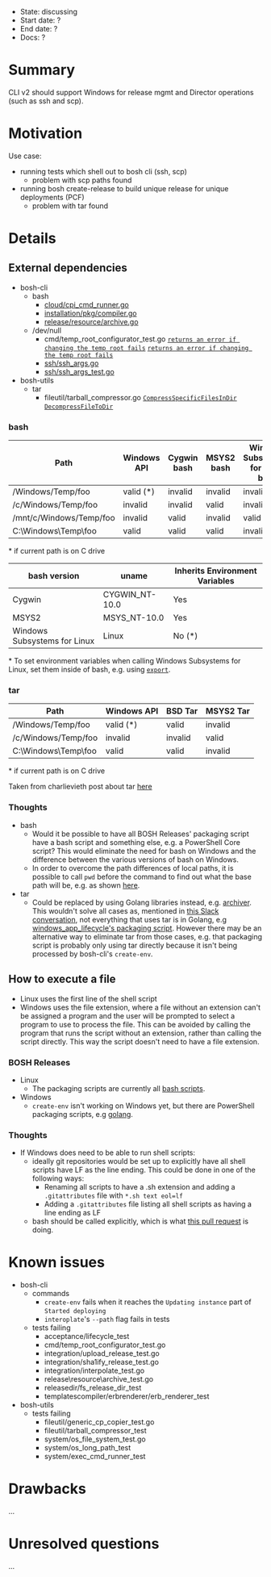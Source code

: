 - State: discussing
- Start date: ?
- End date: ?
- Docs: ?

# Summary

CLI v2 should support Windows for release mgmt and Director operations (such as ssh and scp).

# Motivation

Use case:

- running tests which shell out to bosh cli (ssh, scp)
  - problem with scp paths found
- running bosh create-release to build unique release for unique deployments (PCF)
  - problem with tar found

# Details

## External dependencies
- bosh-cli
  - bash
    - [cloud/cpi_cmd_runner.go](https://github.com/cloudfoundry/bosh-cli/blob/master/cloud/cpi_cmd_runner.go#L87)
    - [installation/pkg/compiler.go](https://github.com/cloudfoundry/bosh-cli/blob/master/installation/pkg/compiler.go#L95)
    - [release/resource/archive.go](https://github.com/cloudfoundry/bosh-cli/blob/master/release/resource/archive.go#L112)
  - /dev/null
    - cmd/temp_root_configurator_test.go [`returns an error if changing the temp root fails`](https://github.com/cloudfoundry/bosh-cli/blob/master/cmd/temp_root_configurator_test.go#L75) [`returns an error if changing the temp root fails`](https://github.com/cloudfoundry/bosh-cli/blob/master/cmd/temp_root_configurator_test.go#L94)
    - [ssh/ssh_args.go](https://github.com/cloudfoundry/bosh-cli/blob/master/ssh/ssh_args.go#L63)
    - [ssh/ssh_args_test.go](https://github.com/cloudfoundry/bosh-cli/blob/master/ssh/ssh_args_test.go)
- bosh-utils
  - tar
    - fileutil/tarball_compressor.go [`CompressSpecificFilesInDir`](https://github.com/cloudfoundry/bosh-utils/blob/master/fileutil/tarball_compressor.go#L40) [`DecompressFileToDir`](https://github.com/cloudfoundry/bosh-utils/blob/master/fileutil/tarball_compressor.go#L54)

### bash
Path | Windows API | Cygwin bash | MSYS2 bash | Windows Subsystems for Linux bash
-----|--------------|---------|--------|---------
/Windows/Temp/foo | valid (&ast;) | invalid | invalid | invalid
/c/Windows/Temp/foo | invalid | invalid | valid | invalid
/mnt/c/Windows/Temp/foo | invalid | valid | invalid | valid
C:\Windows\Temp\foo | valid | valid | valid | invalid

&ast; if current path is on C drive

bash version | uname | Inherits Environment Variables
-------------|-------|------------------------------
Cygwin | CYGWIN_NT-10.0 | Yes
MSYS2 | MSYS_NT-10.0 | Yes
Windows Subsystems for Linux | Linux | No (&ast;)

&ast; To set environment variables when calling Windows Subsystems for Linux, set them inside of bash, e.g. using [`export`](https://github.com/Fydon/bosh-cli/blob/feature/CompileOnWindows/installation/pkg/compiler.go#L106-L117).

### tar
Path | Windows API | BSD Tar | MSYS2 Tar
-----|--------------|---------|--------
/Windows/Temp/foo | valid (&ast;) | valid | invalid
/c/Windows/Temp/foo | invalid | invalid | valid
C:\Windows\Temp\foo | valid | valid | invalid

&ast; if current path is on C drive

Taken from charlievieth post about tar [here](https://github.com/cloudfoundry/bosh-utils/pull/11#issuecomment-280207185)

### Thoughts
- bash
  - Would it be possible to have all BOSH Releases' packaging script have a bash script and something else, e.g. a PowerShell Core script? This would eliminate the need for bash on Windows and the difference between the various versions of bash on Windows.
  - In order to overcome the path differences of local paths, it is possible to call `pwd` before the command to find out what the base path will be, e.g. as shown [here](https://github.com/cloudfoundry/bosh-cli/pull/322/files#diff-1dc86b4d50c5fba5d1433234d1a73c56R93).
- tar
  - Could be replaced by using Golang libraries instead, e.g. [archiver](https://github.com/cloudfoundry/archiver). This wouldn't solve all cases as, mentioned in [this Slack conversation](https://cloudfoundry.slack.com/archives/C02PW344Y/p1496928072290172), not everything that uses tar is in Golang, e.g [windows_app_lifecycle's packaging script](https://github.com/cloudfoundry/diego-release/blob/develop/packages/windows_app_lifecycle/packaging). However there may be an alternative way to eliminate tar from those cases, e.g. that packaging script is probably only using tar directly because it isn't being processed by bosh-cli's `create-env`.

## How to execute a file
- Linux uses the first line of the shell script
- Windows uses the file extension, where a file without an extension can't be assigned a program and the user will be prompted to select a program to use to process the file. This can be avoided by calling the program that runs the script without an extension, rather than calling the script directly. This way the script doesn't need to have a file extension.
### BOSH Releases
- Linux
  - The packaging scripts are currently all [bash scripts](https://github.com/cloudfoundry/bosh-cli/blob/master/installation/pkg/compiler.go#L95).
- Windows
  - `create-env` isn't working on Windows yet, but there are PowerShell packaging scripts, e.g [golang](https://github.com/bosh-packages/golang-release/blob/master/packages/golang-1.8-windows/packaging).
### Thoughts
- If Windows does need to be able to run shell scripts:
  - ideally git repositories would be set up to explicitly have all shell scripts have LF as the line ending. This could be done in one of the following ways:
    - Renaming all scripts to have a .sh extension and adding a `.gitattributes` file with `*.sh text eol=lf`
    - Adding a `.gitattributes` file listing all shell scripts as having a line ending as LF
  - bash should be called explicitly, which is what [this pull request](https://github.com/cloudfoundry/bosh-cli/pull/322) is doing.

# Known issues
- bosh-cli
  - commands
    - `create-env` fails when it reaches the `Updating instance` part of `Started deploying`
    - `interoplate`'s `--path` flag fails in tests
  - tests failing
    - acceptance/lifecycle_test
    - cmd/temp_root_configurator_test.go
    - integration/upload_release_test.go
    - integration/sha1ify_release_test.go
    - integration/interpolate_test.go
    - release\resource\archive_test.go
    - releasedir/fs_release_dir_test
    - templatescompiler/erbrenderer/erb_renderer_test
- bosh-utils
  - tests failing
    - fileutil/generic_cp_copier_test.go
    - fileutil/tarball_compressor_test
    - system/os_file_system_test.go
    - system/os_long_path_test
    - system/exec_cmd_runner_test

# Drawbacks

...

# Unresolved questions

...
